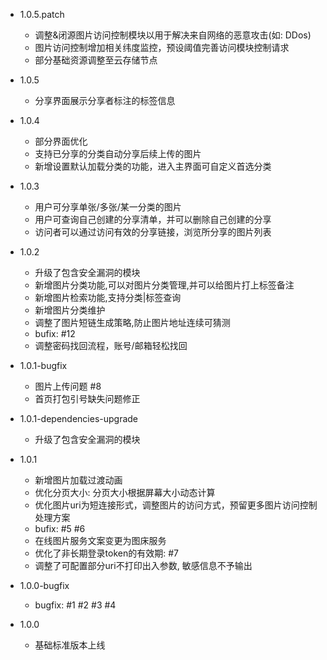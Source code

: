 

- 1.0.5.patch
        
    - 调整&闭源图片访问控制模块以用于解决来自网络的恶意攻击(如: DDos)
    - 图片访问控制增加相关纬度监控，预设阈值完善访问模块控制请求
    - 部分基础资源调整至云存储节点

- 1.0.5

    - 分享界面展示分享者标注的标签信息

- 1.0.4

    - 部分界面优化
    - 支持已分享的分类自动分享后续上传的图片
    - 新增设置默认加载分类的功能，进入主界面可自定义首选分类

- 1.0.3

    - 用户可分享单张/多张/某一分类的图片
    - 用户可查询自己创建的分享清单，并可以删除自己创建的分享
    - 访问者可以通过访问有效的分享链接，浏览所分享的图片列表

- 1.0.2

    - 升级了包含安全漏洞的模块
    - 新增图片分类功能,可以对图片分类管理,并可以给图片打上标签备注
    - 新增图片检索功能,支持分类|标签查询
    - 新增图片分类维护
    - 调整了图片短链生成策略,防止图片地址连续可猜测
    - bufix: #12
    - 调整密码找回流程，账号/邮箱轻松找回

- 1.0.1-bugfix 

    - 图片上传问题 #8
    - 首页打包引号缺失问题修正

- 1.0.1-dependencies-upgrade

    - 升级了包含安全漏洞的模块

- 1.0.1

    - 新增图片加载过渡动画
    - 优化分页大小: 分页大小根据屏幕大小动态计算
    - 优化图片uri为短连接形式，调整图片的访问方式，预留更多图片访问控制处理方案
    - bufix: #5 #6
    - 在线图片服务文案变更为图床服务
    - 优化了非长期登录token的有效期: #7
    - 调整了可配置部分uri不打印出入参数, 敏感信息不予输出

- 1.0.0-bugfix

    - bugfix: #1 #2 #3 #4

- 1.0.0

    - 基础标准版本上线
